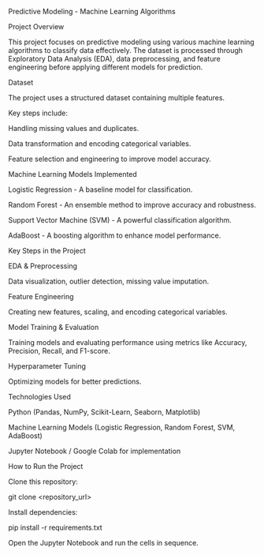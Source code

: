 Predictive Modeling - Machine Learning Algorithms

Project Overview

This project focuses on predictive modeling using various machine learning algorithms to classify data effectively. The dataset is processed through Exploratory Data Analysis (EDA), data preprocessing, and feature engineering before applying different models for prediction.

Dataset

The project uses a structured dataset containing multiple features.

Key steps include:

Handling missing values and duplicates.

Data transformation and encoding categorical variables.

Feature selection and engineering to improve model accuracy.

Machine Learning Models Implemented

Logistic Regression - A baseline model for classification.

Random Forest - An ensemble method to improve accuracy and robustness.

Support Vector Machine (SVM) - A powerful classification algorithm.

AdaBoost - A boosting algorithm to enhance model performance.

Key Steps in the Project

EDA & Preprocessing

Data visualization, outlier detection, missing value imputation.

Feature Engineering

Creating new features, scaling, and encoding categorical variables.

Model Training & Evaluation

Training models and evaluating performance using metrics like Accuracy, Precision, Recall, and F1-score.

Hyperparameter Tuning

Optimizing models for better predictions.

Technologies Used

Python (Pandas, NumPy, Scikit-Learn, Seaborn, Matplotlib)

Machine Learning Models (Logistic Regression, Random Forest, SVM, AdaBoost)

Jupyter Notebook / Google Colab for implementation

How to Run the Project

Clone this repository:

git clone <repository_url>

Install dependencies:

pip install -r requirements.txt

Open the Jupyter Notebook and run the cells in sequence.



